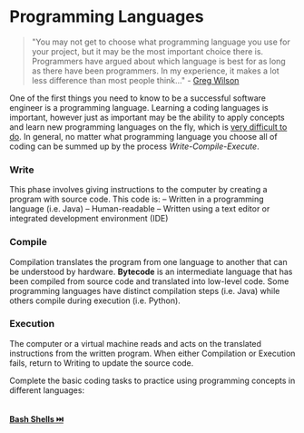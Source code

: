 # Programming Languages

> "You may not get to choose what programming language you use for your project, but it may be the most important choice there is. Programmers have argued about which language is best for as long as there have been programmers. In my experience, it makes a lot less difference than most people think…" - [Greg Wilson](https://buildtogether.tech/tooling/)

One of the first things you need to know to be a successful software engineer is a programming language. Learning a coding languages is important, however just as important may be the ability to apply concepts and learn new programming languages on the fly, which is [very difficult to do](http://nischalshrestha.me/docs/cross_language_interference.pdf). In general, no matter what programming language you choose all of coding can be summed up by the process *Write-Compile-Execute*.

### Write
This phase involves giving instructions to the computer by creating a program with source code. This code is:
– Written in a programming language (i.e. Java)
– Human-readable
– Written using a text editor or integrated development environment (IDE)

### Compile
Compilation translates the program from one language to another that can be understood by hardware. **Bytecode** is an intermediate language that has been compiled from source code and translated into low-level code. Some programming languages have distinct compilation steps (i.e. Java) while others compile during execution (i.e. Python). 

### Execution
The computer or a virtual machine reads and acts on the translated instructions from the written program. When either Compilation or Execution fails, return to Writing to update the source code.

Complete the basic coding tasks to practice using programming concepts in different languages:


```python | {type: 'script', failed_when: "stdout.includes('0\n')", success_message:"Nice, you run this command successfully!", failure_message: "Try again"}

```

#### [**Bash Shells** ⏭️ ](Shells.md)

